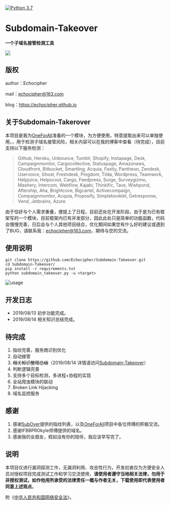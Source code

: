 [![Python 3.7](https://img.shields.io/badge/python-3.7-yellow.svg)](https://www.python.org/)
# Subdomain-Takeover

**一个子域名接管检测工具**

![](https://github.com/Echocipher/Subdomain-Takeover/blob/master/pic/title.png)


## 版权 ##

author：Echocipher

mail：echocipher@163.com

blog：https://echocipher.github.io

## 关于Subdomain-Takerover

本项目是我为[OneForAll](https://github.com/shmilylty/OneForAll)准备的一个模块，为方便使用，特意提取出来可以单独使用，，用于检测子域名接管风险，相关内容可以在我的博客中查看（待完成），目前支持以下服务检测：

> Github, Heroku, Unbounce, Tumblr, Shopify, Instapage, Desk, Campaignmonitor, Cargocollective, Statuspage, Amazonaws, Cloudfront, Bitbucket, Smartling, Acquia, Fastly, Pantheon, Zendesk, Uservoice, Ghost, Freshdesk, Pingdom, Tilda, Wordpress, Teamwork, Helpjuice, Helpscout, Cargo, Feedpress, Surge, Surveygizmo, Mashery, Intercom, Webflow, Kajabi, Thinkific, Tave, Wishpond, Aftership, Aha, Brightcove, Bigcartel, Activecompaign, Compaignmonitor, Acquia, Proposify, Simplebooklet, Getresponse, Vend, Jetbrains, Azure

由于恰好与个人需求重叠，便提上了日程，目前还处在开发阶段，由于是为已有框架写的一个模块，目前框架内已有并发部分，因此此处只是简单的功能函数，代码会慢慢完善，日后会与个人其他项目结合，优化期间如果您有什么好的建议或遇到了BUG，请联系我：echocipher@163.com，期待与您的交流。

## 使用说明 ##

```
git clone https://github.com/Echocipher/Subdomain-Takeover.git
cd Subdomain-Takeover/
pip install -r requirements.txt
python subdomain_takeover.py -u <target>
```

![usage](https://github.com/Echocipher/Subdomain-Takeover/blob/master/pic/usage.png)

## 开发日志 ##

- 2019/08/13 初步功能完成。
- 2019/08/14 相关知识总结完成。

## 待完成 ##

1. 指纹完善，服务商识别优化
2. 自动接管
3. ~~相关知识整理总结~~（2019/08/14 详情请访问[Subdomain-Takeover](https://echocipher.github.io/2019/08/14/Subdomain-takeover/)）
4. 判断逻辑完善
5. 支持多个目标检测，多进程+协程的实现
6. 全站爬虫模块的联动
7. Broken Link Hijacking
8. 域名监控服务

## 感谢 ##

1. 感谢[SubOver](https://github.com/Ice3man543/SubOver)提供的指纹列表，以及[OneForAll](https://github.com/shmilylty/OneForAll)项目中各位师傅的积极交流。
2. 感谢IFBBPROkyle师傅提供的域名。
2. 感谢我的女朋友，假如没有你的陪伴，我应该早写完了。

## 说明 ##

本项目仅进行漏洞探测工作，无漏洞利用、攻击性行为，开发初衷仅为方便安全人员对授权项目完成测试工作和学习交流使用，**请使用者遵守当地相关法律，勿用于非授权测试，如作他用所承受的法律责任一概与作者无关，下载使用即代表使用者同意上述观点**。

附《[中华人民共和国网络安全法](http://www.npc.gov.cn/npc/xinwen/2016-11/07/content_2001605.htm)》。
